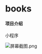 # books

#### 项目介绍
小程序

![](https://images.gitee.com/uploads/images/2018/1130/222207_35fc7ff9_1540483.png "屏幕截图.png")
